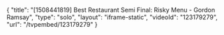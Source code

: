 {
    "title": "[1508441819] Best Restaurant Semi Final: Risky Menu - Gordon Ramsay",
    "type": "solo",
    "layout": "iframe-static",
    "videoId": "123179279",
    "url": "\/tvpembed\/123179279"
}